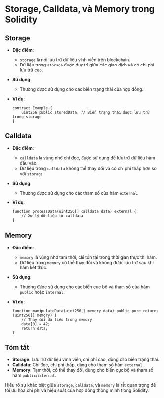 # Storage, Calldata, và Memory trong Solidity

## Storage

- **Đặc điểm**: 
  - `storage` là nơi lưu trữ dữ liệu vĩnh viễn trên blockchain.
  - Dữ liệu trong `storage` được duy trì giữa các giao dịch và có chi phí lưu trữ cao.

- **Sử dụng**: 
  - Thường được sử dụng cho các biến trạng thái của hợp đồng.

- **Ví dụ**:
  ````solidity
  contract Example {
      uint256 public storedData; // Biến trạng thái được lưu trữ trong storage
  }
  ````

## Calldata

- **Đặc điểm**: 
  - `calldata` là vùng nhớ chỉ đọc, được sử dụng để lưu trữ dữ liệu hàm đầu vào.
  - Dữ liệu trong `calldata` không thể thay đổi và có chi phí thấp hơn so với `storage`.

- **Sử dụng**: 
  - Thường được sử dụng cho các tham số của hàm `external`.

- **Ví dụ**:
  ````solidity
  function processData(uint256[] calldata data) external {
      // Xử lý dữ liệu từ calldata
  }
  ````

## Memory

- **Đặc điểm**: 
  - `memory` là vùng nhớ tạm thời, chỉ tồn tại trong thời gian thực thi hàm.
  - Dữ liệu trong `memory` có thể thay đổi và không được lưu trữ sau khi hàm kết thúc.

- **Sử dụng**: 
  - Thường được sử dụng cho các biến cục bộ và tham số của hàm `public` hoặc `internal`.

- **Ví dụ**:
  ````solidity
  function manipulateData(uint256[] memory data) public pure returns (uint256[] memory) {
      // Thay đổi dữ liệu trong memory
      data[0] = 42;
      return data;
  }
  ````

## Tóm tắt

- **Storage**: Lưu trữ dữ liệu vĩnh viễn, chi phí cao, dùng cho biến trạng thái.
- **Calldata**: Chỉ đọc, chi phí thấp, dùng cho tham số hàm `external`.
- **Memory**: Tạm thời, có thể thay đổi, dùng cho biến cục bộ và tham số hàm `public`/`internal`.

Hiểu rõ sự khác biệt giữa `storage`, `calldata`, và `memory` là rất quan trọng để tối ưu hóa chi phí và hiệu suất của hợp đồng thông minh trong Solidity.